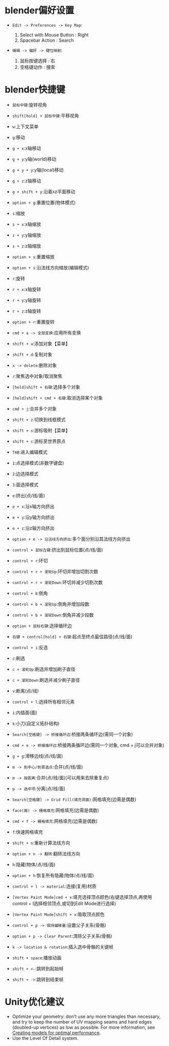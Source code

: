 # blender偏好设置
* `Edit -> Preferences -> Key Map`:
  1. Select with Mouse Button : Right
  2. Spacebar Action : Search

* `编辑 -> 偏好 -> 键位映射`:
  1. 鼠标按键选择 : 右
  2. 空格键动作 : 搜索

# blender快捷键

* `鼠标中键`:旋转视角
* `shift[hold] + 鼠标中键`:平移视角

* `w`:上下文菜单

* `g`:移动
* `g + x`:x轴移动
* `g + y`:y轴(world)移动
* `g + y + y`:y轴(local)移动
* `g + z`:z轴移动
* `g + shift + y`:沿着xz平面移动
* `option + g`:重置位置(物体模式)
* `s`:缩放
* `s + x`:x轴缩放
* `s + y`:y轴缩放
* `s + z`:z轴缩放
* `option + s`:重置缩放
* `option + s`:沿法线方向缩放(编辑模式)
* `r`:旋转
* `r + x`:x轴旋转
* `r + y`:y轴旋转
* `r + z`:z轴旋转
* `option + r`:重置旋转
* `cmd + a -> 全部变换`:应用所有变换

* `shift + a`:添加对象【菜单】
* `shift + d`:复制对象
* `x -> delete`:删除对象
* `/`:聚焦选中对象/取消聚焦
* `[hold]shift + 右键`:选择多个对象 
* `[hold]shift + cmd + 右键`:取消选择某个对象
* `cmd + j`:合并多个对象
* `shift + z`:切换到线框模式

* `shift + s`:游标吸附【菜单】
* `shift + c`:游标至世界原点

* `TAB`:进入编辑模式
* `1`:点选择模式(非数字键盘)
* `2`:边选择模式
* `3`:面选择模式
* `e`:挤出(点/线/面)
* `e + x`:沿x轴方向挤出
* `e + y`:沿y轴方向挤出
* `e + z`:沿z轴方向挤出
* `option + e -> 沿法线方向挤出`:多个面分别沿其法线方向挤出
* `control + 鼠标左键`:挤出到鼠标位置(点/线/面)
* `control + r`:环切
* `control + r + 滚轮Up`:环切并增加切割次数
* `control + r + 滚轮Down`:环切并减少切割次数
* `control + b`:倒角
* `control + b + 滚轮Up`:倒角并增加段数
* `control + b + 滚轮Down`:倒角并减少段数
* `option + 鼠标右键`:选择循环边
* `右键 + control[hold] + 右键`:起点至终点最佳路径(点/线/面)
* `control + i`:反选
* `c`:刷选
* `c + 滚轮Up`:刷选并增加刷子直径
* `c + 滚轮Down`:刷选并减少刷子直径
* `v`:断离(点/线)
* `control + l`:选择所有相邻元素
* `i`:内插面(面)
* `k`:小刀(自定义拓扑结构)
* `Search[空格键] -> 桥接循环边`:桥接两条循环边(需同一个对象)
* `cmd + e -> 桥接循环边`:桥接两条循环边(需同一个对象, cmd + j可以合并对象)
* `g + g`:滑移边线(点/线/面)
* `m -> 到中心/到首选点`:合并(点/线/面)
* `m -> 按距离`:合并(点/线/面)(可以用来去除重复点)
* `p -> 选中项`:分离(点/线/面)
* `Search[空格键] -> Grid Fill(填充洞面)`:网格填充(边需是偶数)
* `face(面) -> 栅格填充`:网格填充(边需是偶数)
* `cmd + f -> 栅格填充`:网格填充(边需是偶数)
* `f`:快速网格填充
* `shift + n`:重新计算法线方向
* `option + n -> 翻转`:翻转法线方向
* `h`:隐藏(物体/点/线/面)
* `option + h`:恢复所有隐藏(物体/点/线/面)
* `control + l -> material`:连接(复用)材质
* `[Vertex Paint Mode]cmd + x`:填充选择顶点颜色(右键选择顶点,再使用control + l选择相邻顶点,或切到Edit Mode进行选择)
* `[Vertex Paint Mode]shift + x`:吸取顶点颜色
* `control + p -> 保持偏移量`:设置父子关系(骨骼)
* `option + p -> Clear Parent`:清除父子关系(骨骼)
* `k -> location & rotation`:插入选中骨骼的关键帧
* `shift + space`:播放动画
* `shift + <-`:跳转到起始帧
* `shift + ->`:跳转到结束帧

# Unity优化建议
* Optimize your geometry: don’t use any more triangles than necessary, and try to keep the number of UV mapping seams and hard edges (doubled-up vertices) as low as possible. For more information, see [Creating models for optimal performance](https://docs.unity3d.com/2022.3/Documentation/Manual/ModelingOptimizedCharacters.html).
* Use the Level Of Detail system.